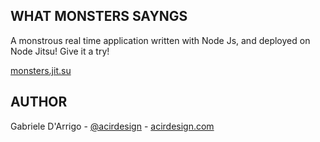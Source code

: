 ## WHAT MONSTERS SAYNGS

A monstrous real time application written with Node Js, and deployed on Node Jitsu!
Give it a try!

[monsters.jit.su](http://monsters.jit.su "What Monsters Sayngs")

## AUTHOR 
Gabriele D'Arrigo - [@acirdesign](http://twitter.com/acirdesign "Follow me, dude!") - [acirdesign.com](http://www.acirdesign.com "Acirdesign")
